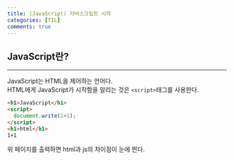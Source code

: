 ```yaml
---
title: (JavaScript) 자바스크립트 시작
categories: [TIL]
comments: true
--- 
```


## JavaScript란?
---
JavaScript는 HTML을 제어하는 언어다.  
HTML에게 JavaScript가 시작함을 알리는 것은 `<script>`태그를 사용한다.


```html
<h1>JavaScript</h1>
<script>
  document.write(1+1);
</script>
<h1>html</h1>
1+1
```
위 페이지를 출력하면 html과 js의 차이점이 눈에 띈다.  
